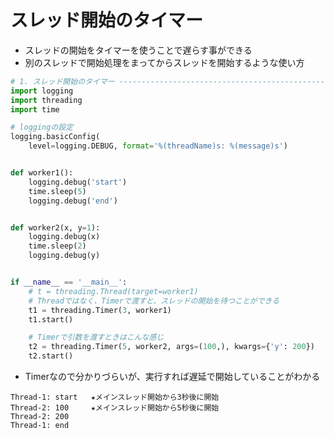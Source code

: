 # スレッド開始のタイマー
- スレッドの開始をタイマーを使うことで遅らす事ができる
- 別のスレッドで開始処理をまってからスレッドを開始するような使い方

```python:threading_timer.py
# 1. スレッド開始のタイマー ----------------------------------------------
import logging
import threading
import time

# loggingの設定
logging.basicConfig(
    level=logging.DEBUG, format='%(threadName)s: %(message)s')


def worker1():
    logging.debug('start')
    time.sleep(5)
    logging.debug('end')


def worker2(x, y=1):
    logging.debug(x)
    time.sleep(2)
    logging.debug(y)


if __name__ == '__main__':
    # t = threading.Thread(target=worker1)
    # Threadではなく、Timerで渡すと、スレッドの開始を待つことができる
    t1 = threading.Timer(3, worker1)
    t1.start()

    # Timerで引数を渡すときはこんな感じ
    t2 = threading.Timer(5, worker2, args=(100,), kwargs={'y': 200})
    t2.start()
```

- Timerなので分かりづらいが、実行すれば遅延で開始していることがわかる
```sh:実行結果
Thread-1: start   ★メインスレッド開始から3秒後に開始
Thread-2: 100     ★メインスレッド開始から5秒後に開始
Thread-2: 200
Thread-1: end
```